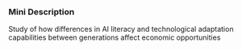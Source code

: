 ### Mini Description

Study of how differences in AI literacy and technological adaptation capabilities between generations affect economic opportunities

